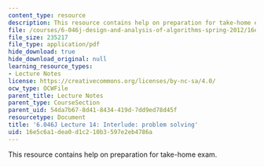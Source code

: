 ```yaml
---
content_type: resource
description: This resource contains help on preparation for take-home exam.
file: /courses/6-046j-design-and-analysis-of-algorithms-spring-2012/16e5c6a1dea0d1c210b3597e2eb4786a_MIT6_046JS12_lec14.pdf
file_size: 235217
file_type: application/pdf
hide_download: true
hide_download_original: null
learning_resource_types:
- Lecture Notes
license: https://creativecommons.org/licenses/by-nc-sa/4.0/
ocw_type: OCWFile
parent_title: Lecture Notes
parent_type: CourseSection
parent_uid: 54da7b67-8d41-8434-419d-7dd9ed78d45f
resourcetype: Document
title: '6.046J Lecture 14: Interlude: problem solving'
uid: 16e5c6a1-dea0-d1c2-10b3-597e2eb4786a
---
```

This resource contains help on preparation for take-home exam.